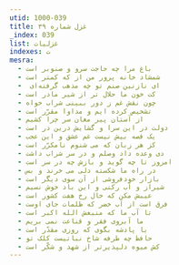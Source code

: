 ```yaml
---
utid: 1000-039
title: غزل شماره ۳۹
_index: 039
list: غزلیات
indexes: ت
mesra:
  - باغ مرا چه حاجت سرو و صنوبر است
  - شمشاد خانه پرور من از که کمتر است
  - ‌ ای نازنین صنم تو چه مذهب گرفته‌ای
  - کت خون ما حلال تر از شیر مادر است
  - چون نقش غم ز دور ببینی شراب خواه
  - تشخیص کرده ایم و مداوا مقرّر است
  - از آستان پیر مغان سر چرا کشیم
  - دولت در این سرا و گشایش درین در است
  - یک قصه بیش نیست غم عشق و این عجب
  - کز هر زبان که می شنوم نامکرّر است
  - دی وعده داد وصلم و در سر شراب داشت
  - امروز تا چه گوید و بازش چه در سر است
  - در راه ما شکسته دلی می خرند و بس
  - بازار خودفروشی از آن سوی دیگر است
  - شیراز و آب رکنی و این باد خوش نسیم
  - عیبش مکن که خال رخ هفت کشور است
  - فرق است از آب خضر که ظلمات جای اوست
  - تا آب ما که منبعش الله اکبر است
  - ما آبروی فقر و قناعت نمی بریم
  - با پادشه بگوی که روزی مقدّر است
  - حافظ چه طرفه شاخ نباتیست کلک تو
  - کش میوه دلپذیرتر از شهد و شکّر است
---
```

